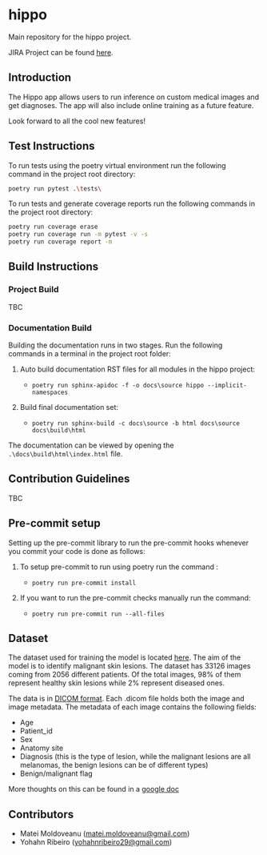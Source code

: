 # hippo

Main repository for the hippo project.

JIRA Project can be found [here](https://hippo-the-app.atlassian.net/).

## Introduction

The Hippo app allows users to run inference on custom medical images and get diagnoses. The app
will also include online training as a future feature.

Look forward to all the cool new features!

## Test Instructions

To run tests using the poetry virtual environment run the following command in the project root directory:

```bash
poetry run pytest .\tests\
```

To run tests and generate coverage reports run the following commands in the project root directory:

```bash
poetry run coverage erase
poetry run coverage run -m pytest -v -s
poetry run coverage report -m
```

## Build Instructions

### Project Build

TBC

### Documentation Build

Building the documentation runs in two stages. Run the following commands in a terminal in the project root folder:

1. Auto build documentation RST files for all modules in the hippo project:

    * `poetry run sphinx-apidoc -f -o docs\source hippo --implicit-namespaces`

2. Build final documentation set:

    * `poetry run sphinx-build -c docs\source -b html docs\source docs\build\html`

The documentation can be viewed by opening the `.\docs\build\html\index.html` file.

## Contribution Guidelines

TBC

## Pre-commit setup

Setting up the pre-commit library to run the pre-commit hooks whenever you commit your code is done as follows:

1. To setup pre-commit to run using poetry run the command :
    * `poetry run pre-commit install`

2. If you want to run the pre-commit checks manually run the command:
    * `poetry run pre-commit run --all-files`

## Dataset

The dataset used for training the model is located [here](https://www.kaggle.com/c/siim-isic-melanoma-classification/). The aim of the model is to identify malignant skin lesions. The dataset has 33126 images coming from 2056 different patients. Of the total images, 98% of them represent healthy skin lesions while 2% represent diseased ones.

The data is in [DICOM format](https://en.wikipedia.org/wiki/DICOM). Each .dicom file holds both the image and image metadata. The metadata of each image contains the following fields:

* Age
* Patient_id
* Sex
* Anatomy site
* Diagnosis (this is the type of lesion, while the malignant lesions are all melanomas, the benign lesions can be of different types)
* Benign/malignant flag

More thoughts on this can be found in a [google doc](https://docs.google.com/document/d/1w2Dpw_u-rHY7RAp5br8B-S1Gb5Nd7l3omIhqSkBfKgM/edit?usp=sharing)

## Contributors

* Matei Moldoveanu (matei.moldoveanu@gmail.com)
* Yohahn Ribeiro (yohahnribeiro29@gmail.com)
